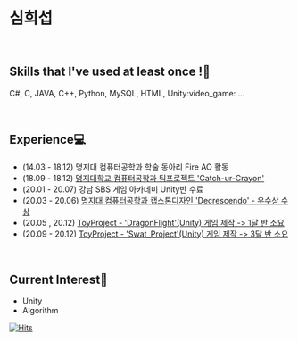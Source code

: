 # 심희섭
<br>

## Skills that I've used at least once !:punch:
<p>C#, C, JAVA, C++, Python, MySQL, HTML, Unity:video_game: ...<p/>
<br>

## Experience:computer:
* (14.03 - 18.12) 명지대 컴퓨터공학과 학술 동아리 Fire AO 활동
* (18.09 - 18.12) [명지대학교 컴퓨터공학과 팀프로젝트 'Catch-ur-Crayon'](https://github.com/tlagmltjq11/TeamProject)
* (20.01 - 20.07) 강남 SBS 게임 아카데미 Unity반 수료
* (20.03 - 20.06) [명지대 컴퓨터공학과 캡스톤디자인 'Decrescendo' - 우수상 수상](https://github.com/tlagmltjq11/Decorescendo)
* (20.05 ,  20.12) [ToyProject - 'DragonFlight'(Unity) 게임 제작 -> 1달 반 소요](https://github.com/tlagmltjq11/DragonFlight)
* (20.09 - 20.12) [ToyProject - 'Swat_Project'(Unity) 게임 제작 -> 3달 반 소요](https://github.com/tlagmltjq11/SWAT_UnityProject)
<br>

## Current Interest:eyes:
* Unity
* Algorithm  


[![Hits](https://hits.seeyoufarm.com/api/count/incr/badge.svg?url=https%3A%2F%2Fgithub.com%2Ftlagmltjq11&count_bg=%2379C83D&title_bg=%23555555&icon=ello.svg&icon_color=%23FFFA00&title=hits&edge_flat=false)](https://hits.seeyoufarm.com)
<!--
**tlagmltjq11/tlagmltjq11** is a ✨ _special_ ✨ repository because its `README.md` (this file) appears on your GitHub profile.

Here are some ideas to get you started:

- 🔭 I’m currently working on ...
- 🌱 I’m currently learning ...
- 👯 I’m looking to collaborate on ...
- 🤔 I’m looking for help with ...
- 💬 Ask me about ...
- 📫 How to reach me: ...
- 😄 Pronouns: ...
- ⚡ Fun fact: ...
-->
